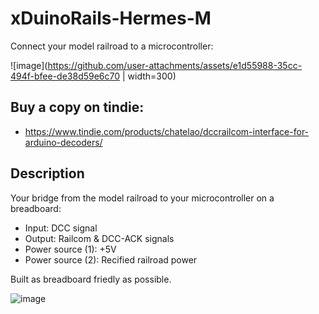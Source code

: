 # xDuinoRails-Hermes-M
Connect your model railroad to a microcontroller:

![image](https://github.com/user-attachments/assets/e1d55988-35cc-494f-bfee-de38d59e6c70  | width=300)

## Buy a copy on tindie:
- https://www.tindie.com/products/chatelao/dccrailcom-interface-for-arduino-decoders/

## Description
Your bridge from the model railroad to your microcontroller on a breadboard:

- Input: DCC signal
- Output: Railcom & DCC-ACK signals
- Power source (1): +5V 
- Power source (2): Recified railroad power

Built as breadboard friedly as possible.

![image](https://github.com/user-attachments/assets/80b755b4-a0af-48e9-9869-358bb5b8e2da)

